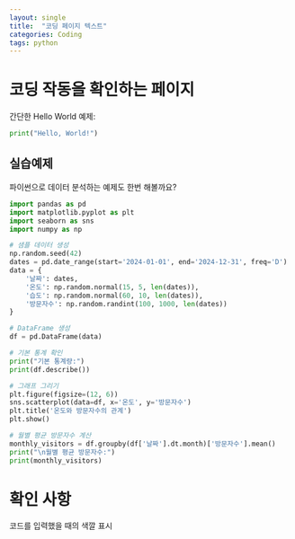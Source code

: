 ```yaml
---
layout: single
title:  "코딩 페이지 텍스트"
categories: Coding
tags: python
---
```


# 코딩 작동을 확인하는 페이지

간단한 Hello World 예제:
```python
print("Hello, World!")
```


## 실습예제

파이썬으로 데이터 분석하는 예제도 한번 해볼까요?


```python
import pandas as pd
import matplotlib.pyplot as plt
import seaborn as sns
import numpy as np

# 샘플 데이터 생성
np.random.seed(42)
dates = pd.date_range(start='2024-01-01', end='2024-12-31', freq='D')
data = {
    '날짜': dates,
    '온도': np.random.normal(15, 5, len(dates)),
    '습도': np.random.normal(60, 10, len(dates)),
    '방문자수': np.random.randint(100, 1000, len(dates))
}

# DataFrame 생성
df = pd.DataFrame(data)

# 기본 통계 확인
print("기본 통계량:")
print(df.describe())

# 그래프 그리기
plt.figure(figsize=(12, 6))
sns.scatterplot(data=df, x='온도', y='방문자수')
plt.title('온도와 방문자수의 관계')
plt.show()

# 월별 평균 방문자수 계산
monthly_visitors = df.groupby(df['날짜'].dt.month)['방문자수'].mean()
print("\n월별 평균 방문자수:")
print(monthly_visitors)
```


# 확인 사항
코드를 입력했을 때의 색깔 표시
